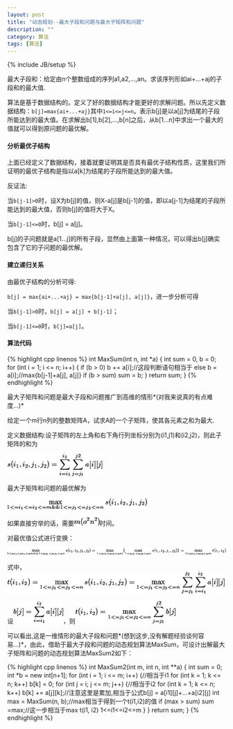 ```yaml
---
layout: post
title: "动态规划--最大子段和问题与最大子矩阵和问题"
description: ""
category: 算法
tags: [算法]
---
```

{% include JB/setup %}

最大子段和：给定由n个整数组成的序列a1,a2,...,an。求该序列形如ai+...+aj的子段和的最大值.

算法是基于数据结构的。定义了好的数据结构才能更好的求解问题。所以先定义数据结构：`b[j]=max{ai+...+aj}`其中`1<=i<=j<=n`。表示b[j]是以a[j]为结尾的子段所能达到的最大值。在求解出b[1],b[2],...,b[n]之后，从b[1...n]中求出一个最大的值就可以得到原问题的最优解。

<!--more-->

#### 分析最优子结构

上面已经定义了数据结构，接着就要证明其是否具有最优子结构性质，这里我们所证明的最优子结构是指以a[k]为结尾的子段所能达到的最大值。

反证法:

当`b[j-1]>0`时，设X为b[j]的值，则X-a[j]是b[j-1]的值，即以a[j-1]为结尾的子段所能达到的最大值，否则b[j]的值将大于X。

当`b[j-1]<=0`时，b[j] = a[j]。

b[j]的子问题就是a[1...j]的所有子段，显然由上面第一种情况，可以得出b[j]确实包含了它的子问题的最优解。

#### 建立递归关系

由最优子结构的分析可得:

`b[j] = max{ai+...+aj} = max{b[j-1]+a[j], a[j]}`，进一步分析可得

当`b[j-1]>0`时，`b[j] = a[j] + b[j-1]`；

当`b[j-1]<=0`时，`b[j]=a[j]`。

#### 算法代码

{% highlight cpp linenos %}
int MaxSum(int n, int *a)
{
    int sum = 0, b = 0;
    for (int i = 1; i <= n; i++) {
        if (b > 0) b += a[i];//这段判断语句相当于
        else b = a[i];//max{b[j-1]+a[j], a[j]}
        if (b > sum) sum = b;
    }
    return sum;
}
{% endhighlight %}

最大子矩阵和问题是最大子段和问题推广到高维的情形*\(对我来说真的有点难度...\)*

给定一个m行n列的整数矩阵A，试求A的一个子矩阵，使其各元素之和为最大.

定义数据结构:设子矩阵的左上角和右下角行列坐标分别为(i1,j1)和(i2,j2)，则此子矩阵的和为

![dynamic3](/assets/img/2013100601.gif)

最大子矩阵和问题的最优解为

![dynamic3](/assets/img/2013100602.gif)

如果直接穷举的话，需要![dynamic3](/assets/img/2013100607.gif)时间。

对最优值公式进行变换：

![dynamic3](/assets/img/2013100603.gif)

式中，![dynamic3](/assets/img/2013100604.gif)

设![dynamic3](/assets/img/2013100605.gif)，则![dynamic3](/assets/img/2013100606.gif)

可以看出,这是一维情形的最大子段和问题*\(想到这步,没有解题经验谈何容易...\)*，由此，借助于最大子段和问题的动态规划算法MaxSum，可设计出解最大子矩阵和问题的动态规划算法MaxSum2如下：

{% highlight cpp linenos %}
int MaxSum2(int m, int n, int **a)
{
    int sum = 0;
    int *b = new int[n+1];
    for (int i = 1; i <= m; i++) {//相当于i1
        for (int k = 1; k <= n; k++) b[k] = 0;
        for (int j = i; j <= m; j++) {//相当于i2
            for (int k = 1; k <= n; k++) b[k] += a[j][k];//注意这里是累加,相当于公式b[j] = a[i1][j]+...+a[i2][j]
            int max = MaxSum(n, b);//max相当于得到一个t(i1,i2)的值
            if (max > sum) sum =max;//这一步相当于max t(i1, i2) 1<=i1<=i2<=m
        }
    }
    return sum;
}
{% endhighlight %}